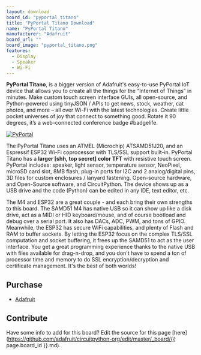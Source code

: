 ```yaml
---
layout: download
board_id: "pyportal_titano"
title: "PyPortal Titano Download"
name: "PyPortal Titano"
manufacturer: "Adafruit"
board_url: ""
board_image: "pyportal_titano.png"
features:
  - Display
  - Speaker
  - Wi-Fi
---
```


**PyPortal Titano**, is a bigger version of Adafruit's easy-to-use PyPortal IoT device that allows you to create all the things for the “Internet of Things” in minutes. Make custom touch screen interface GUIs, all open-source, and Python-powered using tinyJSON / APIs to get news, stock, weather, cat photos, and more – all over Wi-Fi with the latest technologies. Create little pocket universes of joy that connect to something good. Rotate it 90 degrees, it’s a web-connected conference badge #badgelife.

[![PyPortal](http://img.youtube.com/vi/9meeVehRS6A/0.jpg)](http://www.youtube.com/watch?v=9meeVehRS6A "PyPortal")

The PyPortal Titano uses an ATMEL (Microchip) ATSAMD51J20, and an Espressif ESP32 Wi-Fi coprocessor with TLS/SSL support built-in. PyPortal Titano has a **larger [shh, top secret] color TFT** with resistive touch screen. PyPortal includes: speaker, light sensor, temperature sensor, NeoPixel, microSD card slot, 8MB flash, plug-in ports for I2C and 2 analog/digital pins, 3D files for custom enclosures / lanyard fastening. Open-source hardware, and Open-Source software, and CircuitPython. The device shows up as a USB drive and the code (Python) can be edited in any IDE, text editor, etc.

The M4 and ESP32 are a great couple - and each bring their own strengths to this board. The SAMD51 M4 has native USB so it can show up like a disk drive, act as a MIDI or HID keyboard/mouse, and of course bootload and debug over a serial port. It also has DACs, ADC, PWM, and tons of GPIO. Meanwhile, the ESP32 has secure WiFi capabilities, and plenty of Flash and RAM to buffer sockets. By letting the ESP32 focus on the complex TLS/SSL computation and socket buffering, it frees up the SAMD51 to act as the user interface. You get a great programming experience thanks to the native USB with files available for drag-n-drop, and you don't have to spend a ton of processor time and memory to do SSL encryption/decryption and certificate management. It's the best of both worlds!

## Purchase
* [Adafruit](https://www.adafruit.com/)

## Contribute

Have some info to add for this board? Edit the source for this page [here](https://github.com/adafruit/circuitpython-org/edit/master/_board/{{ page.board_id }}.md).
